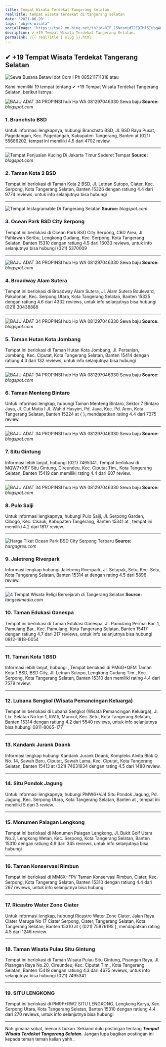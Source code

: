 ```yaml
---
title: Tempat Wisata Terdekat Tangerang Selatan
realTitle: tempat wisata terdekat di tangerang selatan
date: '2021-06-20'
tags: "objek-wisata"
socialImage: "https://tse2.mm.bing.net/th?id=OIP.15NosmjdTJEDIMl5Iubq4QAAAA&amp;pid=15.1"
decription: ✔ +19 Tempat Wisata Terdekat Tangerang Selatan.
permalink: /{{ realTitle | slug }}.html
---
```


## ✔ +19 Tempat Wisata Terdekat Tangerang Selatan

![Sewa Busana Betawi dot Com I Ph 085211711318 atau ](https://1.bp.blogspot.com/-NXvKqIysD10/VutbXjYtp5I/AAAAAAAAE6M/tHTZ493GtkUwXoxDZxzT86oVDkr64eTRA/s320/20140816_202950.jpg)



Kami memiliki 19 tempat tentang ✔ +19 Tempat Wisata Terdekat Tangerang Selatan, berikut listnya:



![BAJU ADAT 34 PROPINSI hub Hp  WA 081297046330 Sewa baju ](https://tse4.mm.bing.net/th?id=OIP.DK0tgTYsc3EdB12IWYaSoQHaMS&amp;pid=15.1)
**Source:** _blogspot.com_


### 1. Branchsto BSD



Untuk informasi lengkapnya, hubungi Branchsto BSD, Jl. BSD Raya Pusat, Pagedangan, Kec. Pagedangan, Kabupaten Tangerang, Banten at (021) 55686202, tempat ini memiliki 4.5 dari 4702 review.

---


![Tempat Penjualan Kucing Di Jakarta Timur  Sederet Tempat](https://tse4.mm.bing.net/th?id=OIP.2hZs_JJVsmXFz3YHq7mJoQHaHa&amp;pid=15.1)
**Source:** _blogspot.com_


### 2. Taman Kota 2 BSD



Tempat ini berlokasi di Taman Kota 2 BSD, Jl. Letnan Sutopo, Ciater, Kec. Serpong, Kota Tangerang Selatan, Banten 15326 dengan ratiung 4.4 dari 9774 reviews, untuk info selanjutnya bisa hubungi 

---


![Tempat Instagramable Di Tangerang Selatan](https://tse3.mm.bing.net/th?id=OIP.oy7CQhUFYBB7Uw3I6UQmFAHaHa&amp;pid=15.1)
**Source:** _blogspot.com_


### 3. Ocean Park BSD City Serpong



Tempat ini berlokasi di Ocean Park BSD City Serpong, CBD Area, Jl. Pahlawan Seribu, Lengkong Gudang, Kec. Serpong, Kota Tangerang Selatan, Banten 15310 dengan ratiung 4.5 dari 16033 reviews, untuk info selanjutnya bisa hubungi (021) 5370009

---


![BAJU ADAT 34 PROPINSI hub Hp  WA 081297046330 Sewa baju ](https://tse1.mm.bing.net/th?id=OIP.b1rl4nxxLFmYBmpWs9hLqgAAAA&amp;pid=15.1)
**Source:** _blogspot.com_


### 4. Broadway Alam Sutera



Tempat ini berlokasi di Broadway Alam Sutera, Jl. Alam Sutera Boulevard, Pakulonan, Kec. Serpong Utara, Kota Tangerang Selatan, Banten 15325 dengan ratiung 4.6 dari 4332 reviews, untuk info selanjutnya bisa hubungi (021) 30438888

---


![BAJU ADAT 34 PROPINSI hub Hp  WA 081297046330 Sewa baju ](https://tse2.mm.bing.net/th?id=OIP.HEjeyjLq0cuZALea9uNFHwHaE8&amp;pid=15.1)
**Source:** _blogspot.com_


### 5. Taman Hutan Kota Jombang



Tempat ini berlokasi di Taman Hutan Kota Jombang, Jl. Pertanian, Jombang, Kec. Ciputat, Kota Tangerang Selatan, Banten 15414 dengan ratiung 4.3 dari 132 reviews, untuk info selanjutnya bisa hubungi 

---


![BAJU ADAT 34 PROPINSI hub Hp  WA 081297046330 Sewa baju ](https://tse2.mm.bing.net/th?id=OIP.QhBseGMV_ZmqS6UqE_DFGgHaEr&amp;pid=15.1)
**Source:** _blogspot.com_


### 6. Taman Menteng Bintaro



Untuk informasi lengkap, hubungi Taman Menteng Bintaro, Sektor 7 Bintaro Jaya, Jl. Cut Mutia I Jl. Wahid Hasyim, Pd. Jaya, Kec. Pd. Aren, Kota Tangerang Selatan, Banten 15224 at {  }, mendapatkan rating 4.4 dari 7375 review.

---


![BAJU ADAT 34 PROPINSI hub Hp  WA 081297046330 Sewa baju ](https://tse4.mm.bing.net/th?id=OIP.LxLPfCN025ttQvQCARBpgwHaHa&amp;pid=15.1)
**Source:** _blogspot.com_


### 7. Situ Gintung



Informasi lebih lanjut, hubungi (021) 7495341, Tempat berlokasi di MQW7+X67 Situ Gintung, Cireundeu, Kec. Ciputat Tim., Kota Tangerang Selatan, Banten 15419 dan memiliki rating 4.4 dari 607 review.

---


![BAJU ADAT 34 PROPINSI hub Hp  WA 081297046330 Sewa baju ](https://tse1.mm.bing.net/th?id=OIP.Fk2P8X8b4WYaoath6VI2DgHaFj&amp;pid=15.1)
**Source:** _blogspot.com_


### 8. Pulo Saiji



Untuk informasi lengkapnya, hubungi Pulo Saiji, Jl. Serpong Garden, Cibogo, Kec. Cisauk, Kabupaten Tangerang, Banten 15341 at , tempat ini memiliki 4.2 dari 1817 review.

---


![Harga Tiket Ocean Park BSD City Serpong Terbaru ](https://tse4.mm.bing.net/th?id=OIP.hqxNw-568pq82o7zYQRupAHaEr&amp;pid=15.1)
**Source:** _hargagres.com_


### 9. Jaletreng Riverpark



Informasi lengkap hubungi Jaletreng Riverpark, Jl. Setapak, Setu, Kec. Setu, Kota Tangerang Selatan, Banten 15314 at  dengan rating 4.5 dari 5896 review.

---


![4 Tempat Wisata Religi Bersejarah di Tangerang Selatan ](https://tse2.mm.bing.net/th?id=OIP.6xFbBQgdR6zo_E_MEclpkAHaHa&amp;pid=15.1)
**Source:** _tangselmedia.com_


### 10. Taman Edukasi Ganespa



Tempat ini berlokasi di Taman Edukasi Ganespa, Jl. Pamulang Permai Bar. 1, Pamulang Bar., Kec. Pamulang, Kota Tangerang Selatan, Banten 15417 dengan ratiung 4.7 dari 217 reviews, untuk info selanjutnya bisa hubungi 0812-1818-0054

---


### 11. Taman Kota 1 BSD



Informasi lebih lanjut, hubungi , Tempat berlokasi di PM6G+QFM Taman Kota 1 BSD, BSD City, Jl. Letnan Sutopo, Lengkong Gudang Tim., Kec. Serpong, Kota Tangerang Selatan, Banten 15310 dan memiliki rating 4.4 dari 7579 review.

---


### 12. Lubana Sengkol (Wisata Pemancingan Keluarga)



Tempat ini berlokasi di Lubana Sengkol (Wisata Pemancingan Keluarga), Jl. Lkr. Selatan No.km 1, RW.5, Muncul, Kec. Setu, Kota Tangerang Selatan, Banten 15314 dengan ratiung 4.2 dari 5540 reviews, untuk info selanjutnya bisa hubungi 0811-8065-177

---


### 13. Kandank Jurank Doank



Informasi lengkap hubungi Kandank Jurank Doank, Kompleks Alvita Blok Q No. 14, Sawah Baru, Ciputat, Sawah Lama, Kec. Ciputat, Kota Tangerang Selatan, Banten 15413 at (021) 74631934 dengan rating 4.5 dari 1480 review.

---


### 14. Situ Pondok Jagung



Untuk informasi lengkapnya, hubungi PMW6+VJ4 Situ Pondok Jagung, Pd. Jagung, Kec. Serpong Utara, Kota Tangerang Selatan, Banten at , tempat ini memiliki 5 dari 3 review.

---


### 15. Monumen Palagan Lengkong



Tempat ini berlokasi di Monumen Palagan Lengkong, Jl. Bukit Golf Utara No.2, Lengkong Wetan, Kec. Serpong, Kota Tangerang Selatan, Banten 15310 dengan ratiung 4.6 dari 345 reviews, untuk info selanjutnya bisa hubungi 

---


### 16. Taman Konservasi Rimbun



Tempat ini berlokasi di MM8X+FPV Taman Konservasi Rimbun, Ciater, Kec. Serpong, Kota Tangerang Selatan, Banten 15310 dengan ratiung 4.4 dari 267 reviews, untuk info selanjutnya bisa hubungi 

---


### 17. Ricastro Water Zone Ciater



Untuk informasi lengkap, hubungi Ricastro Water Zone Ciater, Jalan Raya Ciater Maruga No 17 Ciater Serpong, Ciater, Tangerang Selatan, Kota Tangerang Selatan, Banten 15310 at { (021) 75876195 }, mendapatkan rating 4.5 dari 1246 review.

---


### 18. Taman Wisata Pulau Situ Gintung



Tempat ini berlokasi di Taman Wisata Pulau Situ Gintung, Pisangan Raya, Jl. Pisangan Raya No.20, Cireundeu, Kec. Ciputat Tim., Kota Tangerang Selatan, Banten 15419 dengan ratiung 4.3 dari 4675 reviews, untuk info selanjutnya bisa hubungi (021) 7495341

---


### 19. SITU LENGKONG



Tempat ini berlokasi di PM9F+RW2 SITU LENGKONG, Lengkong Karya, Kec. Serpong Utara, Kota Tangerang Selatan, Banten 15310 dengan ratiung 4.4 dari 270 reviews, untuk info selanjutnya bisa hubungi 

---









Nah gimana sobat, menarik bukan. Sekiand dulu postingan tentang ***Tempat Wisata Terdekat Tangerang Selatan***. Jangan lupa bagikan postingan ini kepada teman teman kalian yahh..

